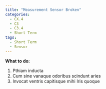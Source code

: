 ```yaml
---
title: "Measurement Sensor Broken"
categories:
  - CX.4
  - C3
  - C3.4
  - Short Term
tags:
  - Short Term
  - Sensor
---
```


**What to do:**
1. Pthiam inducta
2. Cum sine vanaque odoribus scindunt aries
3. Invocat ventris capitisque mihi Iris quoque
